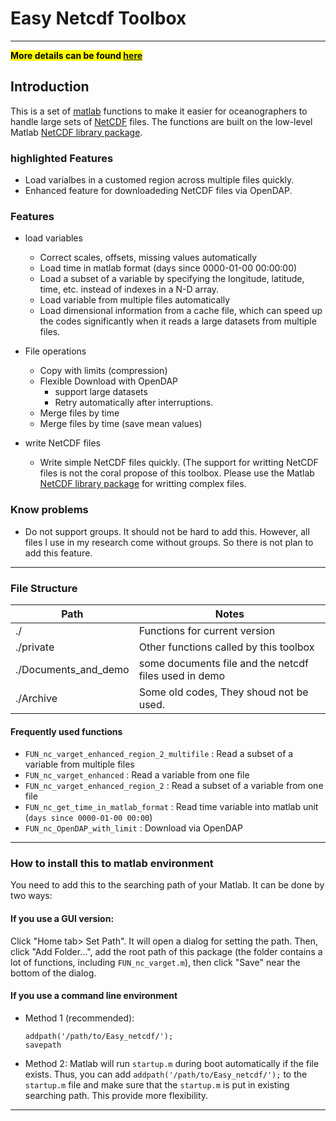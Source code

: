 # Easy Netcdf Toolbox
      
----
       
<mark>**More details can be found [here](./Documents_and_demo/Readme.md)**</mark>

## Introduction

This is a set of [matlab](https://www.mathworks.com) functions to make it easier for oceanographers to handle large sets of [NetCDF](https://www.unidata.ucar.edu/software/netcdf/) files. The functions are built on the low-level Matlab [NetCDF library package](https://www.mathworks.com/help/matlab/network-common-data-form.html?s_tid=CRUX_lftnav).

### highlighted Features

+ Load varialbes in a customed region across multiple files quickly.
+ Enhanced feature for downloadeding NetCDF files via OpenDAP.

### Features

+ load variables
  - Correct scales, offsets, missing values automatically 
  - Load time in matlab format (days since 0000-01-00 00:00:00)
  - Load a subset of a variable by specifying the longitude, latitude, time, etc. instead of indexes in a N-D array. 
  - Load variable from multiple files automatically
  - Load dimensional information from a cache file, which can speed up the codes significantly when it reads a large datasets from multiple files.

+ File operations
  - Copy with limits (compression)
  - Flexible Download with OpenDAP
    * support large datasets
    * Retry automatically after interruptions. 
  - Merge files by time
  - Merge files by time (save mean values)

+ write NetCDF files
  - Write simple NetCDF files quickly. (The support for writting NetCDF files is not the coral propose of this toolbox. Please use the  Matlab [NetCDF library package](https://www.mathworks.com/help/matlab/network-common-data-form.html?s_tid=CRUX_lftnav) for writting complex files.

### Know problems

+ Do not support groups. It should not be hard to add this. However, all files I use in my research come without groups. So there is not plan to add this feature.

-----------------------------------------------

### File Structure 

| Path                 | Notes                                                 |
| -------------------- | ----------------------------------------------------- |
| ./                   | Functions for current version                         |
| ./private            | Other functions called by this toolbox                |
| ./Documents_and_demo | some documents file and the netcdf files used in demo |
| ./Archive            | Some old codes, They shoud not be used.               |

#### Frequently used functions

+ `FUN_nc_varget_enhanced_region_2_multifile` : Read a subset of a variable from multiple files
+ `FUN_nc_varget_enhanced`                    : Read a variable from one file
+ `FUN_nc_varget_enhanced_region_2`           : Read a subset of a variable from one file
+ `FUN_nc_get_time_in_matlab_format`          : Read time variable into matlab unit (`days since 0000-01-00 00:00`)
+ `FUN_nc_OpenDAP_with_limit`                 : Download via OpenDAP


------------------------------------------------

### How to install this to matlab environment

You need to add this to the searching path of your Matlab. It can be done by two ways:

#### If you use a GUI version: 

Click "Home tab> Set Path". It will open a dialog for setting the path. Then, click "Add Folder...", add the root path of this package (the folder contains a lot of functions, including `FUN_nc_varget.m`), then click "Save" near the bottom of the dialog.  

#### If you use a command line environment

+ Method 1 (recommended):

  ```
  addpath('/path/to/Easy_netcdf/');
  savepath
  ```

+ Method 2: 
  Matlab will run `startup.m` during boot automatically if the file exists. Thus, you can add `addpath('/path/to/Easy_netcdf/');` to the `startup.m` file and make sure that the `startup.m` is put in existing searching path. This provide more flexibility.

----



